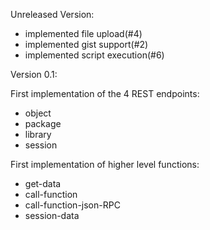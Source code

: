  Unreleased Version:

- implemented file upload(#4)
- implemented gist support(#2)
- implemented script execution(#6)

Version 0.1:

First implementation of the 4 REST endpoints:

- object
- package
- library
- session
    
First implementation of higher level functions:

- get-data
- call-function
- call-function-json-RPC
- session-data
    
